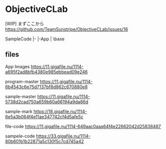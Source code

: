 # ObjectiveCLab

[WIP] まずここから
https://github.com/TeamSunstripe/ObjectiveCLab/issues/16

SampleCode
|-
|-App
|   \base

files
-------
App Images
https://11.gigafile.nu/1114-a695f2ad8bfb4380e985ebbead09e246

program-master
https://11.gigafile.nu/1114-6b4543c6e75d7137bf8d862c670880e8

sample-master
https://11.gigafile.nu/1114-5738d2cad750a659b60a66194a9da86d

sample-mark
https://18.gigafile.nu/1114-6e5a3b064f4e11ae347742cf4d5afe5c

file-code
https://11.gigafile.nu/1114-649aac0aaa64f4e22662042d25838487

sampele-code
https://33.gigafile.nu/1114-80b601b1b22871a5c130f5c7cd745a42
